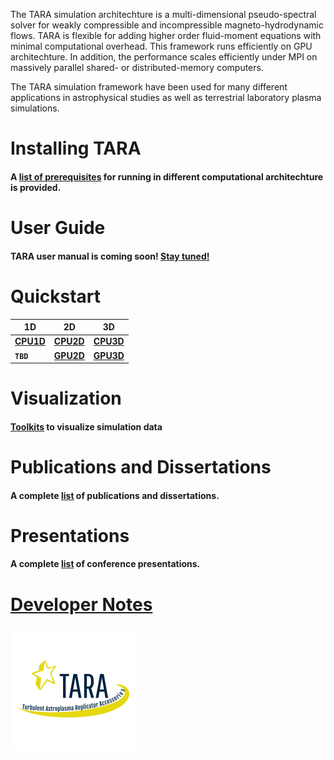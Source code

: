 The TARA simulation architechture is a multi-dimensional pseudo-spectral solver for weakly compressible and incompressible magneto-hydrodynamic flows. TARA is flexible for adding higher order fluid-moment equations with minimal computational overhead. This framework runs efficiently on GPU architechture. In addition, the performance scales efficiently under MPI on massively parallel shared- or distributed-memory computers.

The TARA simulation framework have been used for many different applications in astrophysical studies as well as terrestrial laboratory plasma simulations.

# Installing TARA

#### A [list of prerequisites](prerequisites.md) for running in different computational architechture is provided.

# User Guide
#### TARA user manual is coming soon! [Stay tuned!](documentation.md)

# Quickstart

1D | 2D | 3D
------ | ------ | -----
[**CPU1D**](cpu1d.md) | [**CPU2D**](cpu2d.md) | [**CPU3D**](cpu3d.md)
**`TBD`** | [**GPU2D**](gpu2d.md) | [**GPU3D**](gpu3d.md)

# Visualization
#### [Toolkits](visualization.md) to visualize simulation data

# Publications and Dissertations
#### A complete [list](publications.md) of publications and dissertations.

# Presentations
#### A complete [list](presentations.md) of conference presentations.

# [Developer Notes](dev-notes.md)

![TARA Logo](/assets/img/logo.png)
<!-- Format: ![Alt Text](url) -->
